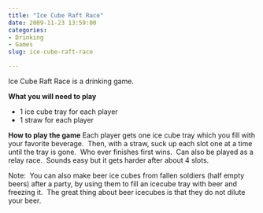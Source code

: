 ```yaml
---
title: "Ice Cube Raft Race"
date: 2009-11-23 13:59:00
categories:
- Drinking
- Games
slug: ice-cube-raft-race

---
```


Ice Cube Raft Race is a drinking game.

<strong>What you will need to play</strong>
<ul>
	<li>1 ice cube tray for each player</li>
	<li>1 straw for each player</li>
</ul>
<strong>How to play the game</strong>
Each player gets one ice cube tray which you fill with your favorite beverage.  Then, with a straw, suck up each slot one at a time until the tray is gone.  Who ever finishes first wins.  Can also be played as a relay race.  Sounds easy but it gets harder after about 4 slots.

Note:  You can also make beer ice cubes from fallen soldiers (half empty beers) after a party, by using them to fill an icecube tray with beer and freezing it.  The great thing about beer icecubes is that they do not dilute your beer.
